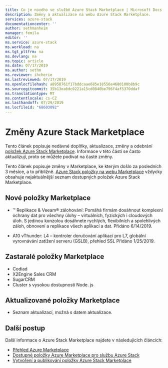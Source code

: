 ```yaml
---
title: Co je nového ve službě Azure Stack Marketplace | Microsoft Docs
description: Změny a aktualizace na webu Azure Stack Marketplace.
services: azure-stack
documentationcenter: ''
author: sethmanheim
manager: femila
editor: ''
ms.service: azure-stack
ms.workload: na
ms.tgt_pltfrm: na
ms.devlang: na
ms.topic: article
ms.date: 07/17/2019
ms.author: sethm
ms.reviewer: ihcherie
ms.lastreviewed: 07/17/2019
ms.openlocfilehash: a8958761f17bddcaae685e18556e4680100b8b9c
ms.sourcegitcommit: 35b13ea6dc0221a15cd0840be796f4af5370ddaf
ms.translationtype: MT
ms.contentlocale: cs-CZ
ms.lasthandoff: 07/29/2019
ms.locfileid: "68603092"
---
```

# <a name="azure-stack-marketplace-changes"></a>Změny Azure Stack Marketplace

Tento článek popisuje nedávné doplňky, aktualizace, změny a odebrání [položek Azure Stack Marketplace](azure-stack-marketplace-azure-items.md). Informace v této části se často aktualizují, proto se můžete podívat na časté změny.

Tento článek popisuje změny v Marketplace, ke kterým došlo za posledních 3 měsíce, a to přibližně. [Azure Stack položky na webu Marketplace](azure-stack-marketplace-azure-items.md) vždycky obsahuje nejaktuálnější seznam dostupných položek Azure Stack Marketplace.

## <a name="new-marketplace-items"></a>Nové položky Marketplace

- ™ Replikace & Veeam® zálohování: Pomáhá firmám dosáhnout komplexní ochrany dat pro všechny úlohy – virtuálních, fyzických i cloudových úloh. S jedinou konzolou dosáhnete rychlých, flexibilních a spolehlivých záloh, obnovení a replikace všech aplikací a dat. Přidáno 6/14/2019.

- A10 vThunder: L4 – kontroler doručování aplikací pro L7, globální vyrovnávání zatížení serveru (GSLB), přehled SSL Přidáno 1/25/2019.

## <a name="deprecated-marketplace-items"></a>Zastaralé položky Marketplace

- Codiad
- X2Engine Sales CRM
- SugarCRM
- Cluster s vysokou dostupností Node. js

## <a name="updated-marketplace-items"></a>Aktualizované položky Marketplace

- Seznam aktualizací, možná s datem aktualizace.

## <a name="next-steps"></a>Další postup

Další informace o Azure Stack Marketplace najdete v následujících článcích:

- [Přehled Azure Marketplace](azure-stack-marketplace.md)
- [Dostupné položky Azure Marketplace pro službu Azure Stack](azure-stack-marketplace-azure-items.md)
- [Vytvoření a publikování položky Azure Stack Marketplace](azure-stack-create-and-publish-marketplace-item.md)
